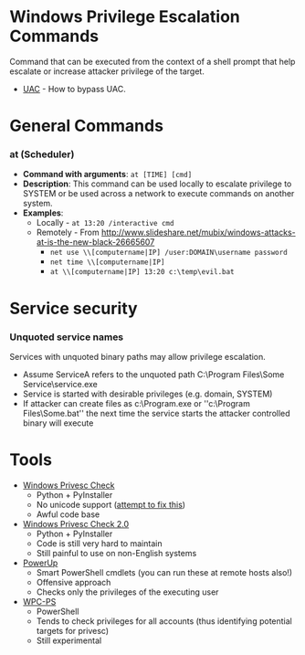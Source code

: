 # Windows Privilege Escalation Commands

Command that can be executed from the context of a shell prompt that help escalate or increase attacker privilege of the target.

  * [UAC](uac.md) - How to bypass UAC.

# General Commands
### at (Scheduler)
 * **Command with arguments**: `at [TIME] [cmd]`
 * **Description**: This command can be used locally to escalate privilege to SYSTEM or be used across a network to execute commands on another system.
 * **Examples**: 
    * Locally - `at 13:20 /interactive cmd`
    * Remotely - From http://www.slideshare.net/mubix/windows-attacks-at-is-the-new-black-26665607
         * `net use \\[computername|IP] /user:DOMAIN\username password`
         * `net time \\[computername|IP]`
         * `at \\[computername|IP] 13:20 c:\temp\evil.bat`

# Service security

### Unquoted service names

Services with unquoted binary paths may allow privilege escalation.

 * Assume ServiceA refers to the unquoted path C:\Program Files\Some Service\service.exe
 * Service is started with desirable privileges (e.g. domain, SYSTEM)
 * If attacker can create files as c:\Program.exe or ''c:\Program Files\Some.bat'' the next time the service starts the attacker controlled binary will execute

# Tools

* [Windows Privesc Check](https://code.google.com/p/windows-privesc-check/)
  * Python + PyInstaller
  * No unicode support ([attempt to fix this](https://github.com/silentsignal/wpc))
  * Awful code base
* [Windows Privesc Check 2.0](https://github.com/silentsignal/wpc/tree/wpc-2.0)
  * Python + PyInstaller
  * Code is still very hard to maintain
  * Still painful to use on non-English systems
* [PowerUp](https://github.com/HarmJ0y/PowerUp)
  * Smart PowerShell cmdlets (you can run these at remote hosts also!)
  * Offensive approach
  * Checks only the privileges of the executing user
* [WPC-PS](https://github.com/silentsignal/wpc-ps)
  * PowerShell
  * Tends to check privileges for all accounts (thus identifying potential targets for privesc)
  * Still experimental

